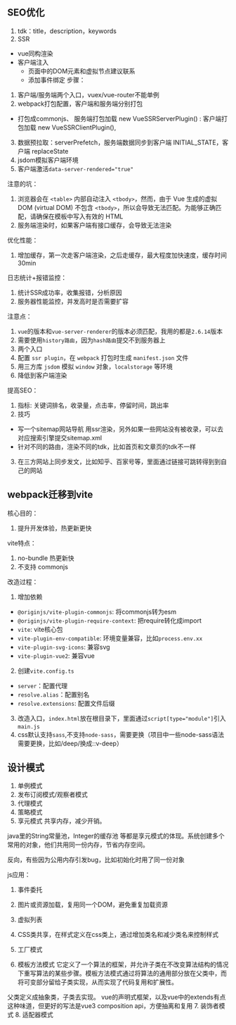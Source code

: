 ## SEO优化
1. tdk：title，description，keywords
2. SSR
  - vue同构渲染
  - 客户端注入
    - 页面中的DOM元素和虚拟节点建议联系
    - 添加事件绑定
步骤：
1. 客户端/服务端两个入口，vuex/vue-router不能单例
2. webpack打包配置，客户端和服务端分别打包
  - 打包成commonjs、 服务端打包加载 new VueSSRServerPlugin() : 客户端打包加载 new VueSSRClientPlugin(),
3. 数据预拉取：serverPrefetch，服务端数据同步到客户端 INITIAL_STATE，客户端 replaceState
4. jsdom模拟客户端环境
5. 客户端激活`data-server-rendered="true"`

注意的坑：
1. 浏览器会在 `<table>` 内部自动注入 `<tbody>`，然而，由于 Vue 生成的虚拟 DOM (virtual DOM) 不包含 `<tbody>`，所以会导致无法匹配。为能够正确匹配，请确保在模板中写入有效的 HTML
2. 服务端渲染时，如果客户端有接口缓存，会导致无法渲染

优化性能：
1. 增加缓存，第一次走客户端渲染，之后走缓存，最大程度加快速度，缓存时间 30min

日志统计+报错监控：
1. 统计SSR成功率，收集报错，分析原因
2. 服务器性能监控，并发高时是否需要扩容


注意点：
1. `vue`的版本和`vue-server-renderer`的版本必须匹配，我用的都是`2.6.14`版本
2. 需要使用`history路由`，因为`hash路由`提交不到服务器上
3. 两个入口
4. 配置 `ssr plugin`，在 `webpack` 打包时生成 `manifest.json` 文件
5. 用三方库 `jsdom` 模拟 `window` 对象，`localstorage` 等环境
6. 降低到客户端渲染

提高SEO：
1. 指标: 关键词排名，收录量，点击率，停留时间，跳出率
2. 技巧
  - 写一个sitemap网站导航 用ssr渲染，另外如果一些网站没有被收录，可以去对应搜索引擎提交sitemap.xml
  - 针对不同的路由，渲染不同的tdk，比如首页和文章页的tdk不一样
3. 在三方网站上同步发文，比如知乎、百家号等，里面通过链接可跳转得到到自己的网站



## webpack迁移到vite
核心目的：
1. 提升开发体验，热更新更快

vite特点：
1. no-bundle 热更新快
2. 不支持 commonjs

改造过程：
1. 增加依赖
  - `@originjs/vite-plugin-commonjs`: 将commonjs转为esm
  - `@originjs/vite-plugin-require-context`: 把require转化成import
  - `vite`: vite核心包
  - `vite-plugin-env-compatible`: 环境变量兼容，比如`process.env.xx`
  - `vite-plugin-svg-icons`: 兼容svg
  - `vite-plugin-vue2`: 兼容vue
2. 创建`vite.config.ts`
  - `server`：配置代理
  - `resolve.alias`：配置别名
  - `resolve.extensions`: 配置文件后缀
3. 改造入口，`index.html`放在根目录下，里面通过`script[type="module"]`引入`main.js`
4. css默认支持`sass`,不支持`node-sass`，需要更换（项目中一些node-sass语法需要更换，比如/deep/换成::v-deep）

## 设计模式
1. 单例模式
2. 发布订阅模式/观察者模式
3. 代理模式
4. 策略模式
5. 享元模式
共享内存，减少开销。

java里的String常量池，Integer的缓存池 等都是享元模式的体现。系统创建多个常用的对象，他们共用同一份内存，节省内存空间。

反向，有些因为公用内存引发bug，比如初始化时用了同一份对象

js应用：
1. 事件委托
2. 图片或资源加载，复用同一个DOM，避免重复加载资源
3. 虚拟列表
4. CSS类共享，在样式定义在css类上，通过增加类名和减少类名来控制样式


5. 工厂模式
6. 模板方法模式
它定义了一个算法的框架，并允许子类在不改变算法结构的情况下重写算法的某些步骤。模板方法模式通过将算法的通用部分放在父类中，而将可变部分留给子类实现，从而实现了代码复用和扩展性。

父类定义成抽象类，子类去实现。 vue的声明式框架，以及vue中的extends有点这种味道，但更好的写法是vue3 composition api，方便抽离和复用
7. 装饰者模式
8. 适配器模式
